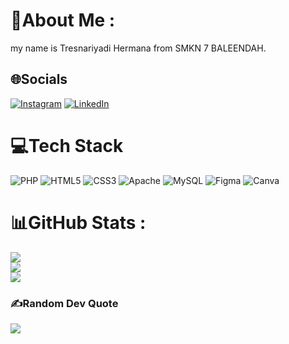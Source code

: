 # 💫About Me :
my name is Tresnariyadi Hermana from SMKN 7 BALEENDAH.

## 🌐Socials
[![Instagram](https://img.shields.io/badge/Instagram-%23E4405F.svg?logo=Instagram&logoColor=white)](https://instagram.com/st.trsnaa) [![LinkedIn](https://img.shields.io/badge/LinkedIn-%230077B5.svg?logo=linkedin&logoColor=white)](https://linkedin.com/in/Tresnariyadi-Hermana) 

# 💻Tech Stack
![PHP](https://img.shields.io/badge/php-%23777BB4.svg?style=for-the-badge&logo=php&logoColor=white) ![HTML5](https://img.shields.io/badge/html5-%23E34F26.svg?style=for-the-badge&logo=html5&logoColor=white) ![CSS3](https://img.shields.io/badge/css3-%231572B6.svg?style=for-the-badge&logo=css3&logoColor=white) ![Apache](https://img.shields.io/badge/apache-%23D42029.svg?style=for-the-badge&logo=apache&logoColor=white) ![MySQL](https://img.shields.io/badge/mysql-%2300f.svg?style=for-the-badge&logo=mysql&logoColor=white) 	![Figma](https://img.shields.io/badge/figma-%23F24E1E.svg?style=for-the-badge&logo=figma&logoColor=white) ![Canva](https://img.shields.io/badge/Canva-%2300C4CC.svg?style=for-the-badge&logo=Canva&logoColor=white)
# 📊GitHub Stats :
![](https://github-readme-stats.vercel.app/api?username=tresnarihermana&theme=dark&hide_border=false&include_all_commits=false&count_private=false)<br/>
![](https://github-readme-streak-stats.herokuapp.com/?user=tresnarihermana&theme=dark&hide_border=false)<br/>
![](https://github-readme-stats.vercel.app/api/top-langs/?username=tresnarihermana&theme=dark&hide_border=false&include_all_commits=false&count_private=false&layout=compact)

### ✍️Random Dev Quote
![](https://quotes-github-readme.vercel.app/api?type=horizontal&theme=radical)
